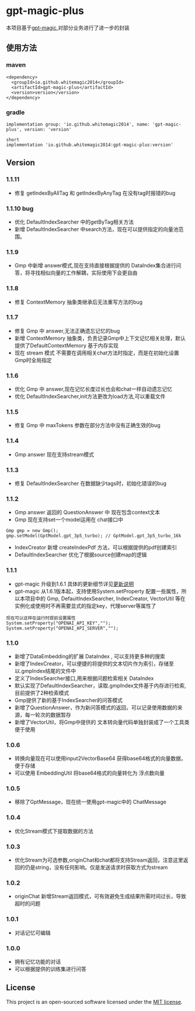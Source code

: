 # gpt-magic-plus

本项目基于[gpt-magic](https://github.com/WhiteMagic2014/gpt-magic.git),对部分业务进行了进一步的封装

## 使用方法

### maven

```
<dependency>
  <groupId>io.github.whitemagic2014</groupId>
  <artifactId>gpt-magic-plus</artifactId>
  <version>version</version>
</dependency>
```

### gradle

```
implementation group: 'io.github.whitemagic2014', name: 'gpt-magic-plus', version: 'version'

short
implementation 'io.github.whitemagic2014:gpt-magic-plus:version'
```

## Version

### 1.1.11

- 修复 getIndexByAllTag 和 getIndexByAnyTag 在没有tag时报错的bug

### 1.1.10 bug

- 优化 DefaultIndexSearcher 中的getByTag相关方法
- 新增 DefaultIndexSearcher 中search方法，现在可以提供指定的向量池范围。

### 1.1.9

- Gmp 中新增 answer模式,现在支持直接根据提供的 DataIndex集合进行问答，将寻找相似向量的工作解耦，实际使用下会更自由

### 1.1.8

- 修复 ContextMemory 抽象类继承后无法重写方法的bug

### 1.1.7

- 修复 Gmp 中 answer,无法正确遗忘记忆的bug
- 新增 ContextMemory 抽象类，负责记录Gmp中上下文记忆相关处理，默认提供了DefaultContextMemory 基于内存实现
- 现在 stream 模式 不需要在调用相关chat方法时指定，而是在初始化设置Gmp时全局指定

### 1.1.6

- 优化 Gmp 中 answer,现在记忆长度过长也会和chat一样自动遗忘记忆
- 优化 DefaultIndexSearcher,init方法更改为load方法,可以重载文件

### 1.1.5

- 修复 Gmp 中 maxTokens 参数在部分方法中没有正确生效的bug

### 1.1.4

- Gmp answer 现在支持stream模式

### 1.1.3

- 修复 DefaultIndexSearcher 在数据缺少tags时，初始化错误的bug

### 1.1.2

- Gmp answer 返回的 QuestionAnswer 中 现在包含context文本
- Gmp 现在支持set一个model运用在 chat接口中

```
Gmp gmp = new Gmp();
gmp.setModel(GptModel.gpt_3p5_turbo); // GptModel.gpt_3p5_turbo_16k
```

- IndexCreator 新增 createIndexPdf 方法，可以根据提供的pdf创建索引
- DefaultIndexSearcher 优化了根据source创建map的逻辑

### 1.1.1

- gpt-magic 升级到1.6.1 具体的更新细节详见[更新说明](https://github.com/WhiteMagic2014/gpt-magic)
- gpt-magic 从1.6.1版本起，支持使用System.setProperty 配置一些属性，所以本项目中的 Gmp, DefaultIndexSearcher,
  IndexCreator, VectorUtil 等在实例化或使用时不再需要显式的指定key，代理server等属性了

```
现在可以这样在运行时提前设置属性
System.setProperty("OPENAI_API_KEY","");
System.setProperty("OPENAI_API_SERVER","");
```

### 1.1.0

- 新增了DataEmbedding的扩展 DataIndex , 可以支持更多种的搜索
- 新增了IndexCreator，可以便捷的将提供的文本切片作为索引，存储至 以.gmpIndex结尾的文件中
- 定义了IndexSearcher接口,用来根据问题检索相关 DataIndex
- 默认实现了DefaultIndexSearcher，读取.gmpIndex文件基于内存进行检索,目前提供了2种检索模式
- Gmp提供了新的基于IndexSearcher的问答模式
- 新增了QuestionAnswer，作为新问答模式的返回，可以记录使用数据的来源，每一轮次的数据暂存
- 新增了VectorUtil，将Gmp中提供的 文本转向量代码单独封装成了一个工具类便于使用

### 1.0.6

- 转换向量现在可以使用input2VectorBase64 获得base64格式的向量数据，便于存储
- 可以使用 EmbeddingUtil 将base64格式的向量转化为 浮点数向量

### 1.0.5

- 移除了GptMessage，现在统一使用gpt-magic中的 ChatMessage

### 1.0.4

- 优化Stream模式下提取数据的方法

### 1.0.3

- 优化Stream为可选参数,originChat和chat都将支持Stream返回，注意这里返回的仍是string，没有任何影响。仅是发送请求时获取方式为stream

### 1.0.2

- originChat 新增Stream返回模式，可有效避免生成结果所需时间过长，导致超时的问题

### 1.0.1

- 对话记忆可编辑

### 1.0.0

- 拥有记忆功能的对话
- 可以根据提供的训练集进行问答

## License

This project is an open-sourced software licensed under the [MIT license](LICENSE).